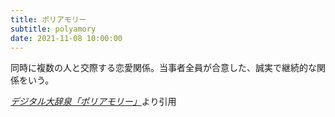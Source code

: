 ```yaml
---
title: ポリアモリー
subtitle: polyamory
date: 2021-11-08 10:00:00
---
```


同時に複数の人と交際する恋愛関係。当事者全員が合意した、誠実で継続的な関係をいう。

<cite>[デジタル大辞泉「ポリアモリー」](https://dictionary.goo.ne.jp/word/%E3%83%9D%E3%83%AA%E3%82%A2%E3%83%A2%E3%83%AA%E3%83%BC/)</cite>より引用